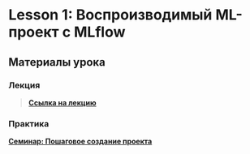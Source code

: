 # Lesson 1: Воспроизводимый ML-проект с MLflow

## Материалы урока

### Лекция
> **[Ссылка на лекцию](https://disk.yandex.ru/d/_SWvmXEhBZRPWQ)**

### Практика
**[Семинар: Пошаговое создание проекта](./seminar/README.md)**
